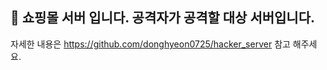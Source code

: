 📌 쇼핑몰 서버 입니다. 공격자가 공격할 대상 서버입니다.
-
자세한 내용은 <https://github.com/donghyeon0725/hacker_server> 참고 해주세요.
